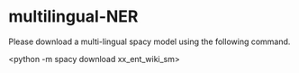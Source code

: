 # multilingual-NER

Please download a multi-lingual spacy model using the following command.

<python -m spacy download xx_ent_wiki_sm>
